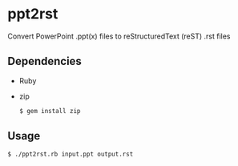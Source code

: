 # ppt2rst

Convert PowerPoint .ppt(x) files to reStructuredText (reST) .rst files

## Dependencies

- Ruby
- zip

  ```bash
  $ gem install zip
  ```

## Usage

```bash
$ ./ppt2rst.rb input.ppt output.rst
```

